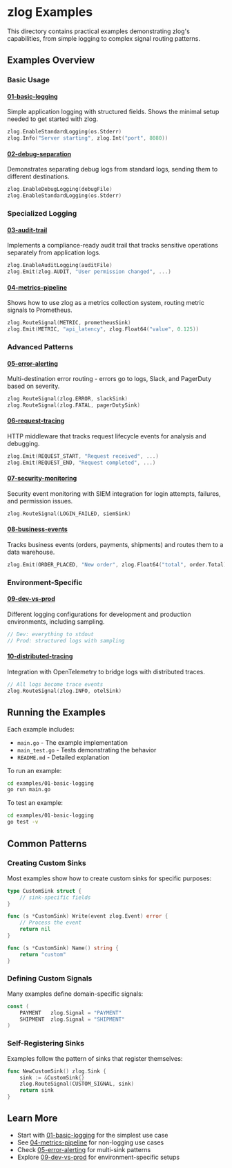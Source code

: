 # zlog Examples

This directory contains practical examples demonstrating zlog's capabilities, from simple logging to complex signal routing patterns.

## Examples Overview

### Basic Usage

#### [01-basic-logging](./01-basic-logging)
Simple application logging with structured fields. Shows the minimal setup needed to get started with zlog.

```go
zlog.EnableStandardLogging(os.Stderr)
zlog.Info("Server starting", zlog.Int("port", 8080))
```

#### [02-debug-separation](./02-debug-separation)
Demonstrates separating debug logs from standard logs, sending them to different destinations.

```go
zlog.EnableDebugLogging(debugFile)
zlog.EnableStandardLogging(os.Stderr)
```

### Specialized Logging

#### [03-audit-trail](./03-audit-trail)
Implements a compliance-ready audit trail that tracks sensitive operations separately from application logs.

```go
zlog.EnableAuditLogging(auditFile)
zlog.Emit(zlog.AUDIT, "User permission changed", ...)
```

#### [04-metrics-pipeline](./04-metrics-pipeline)
Shows how to use zlog as a metrics collection system, routing metric signals to Prometheus.

```go
zlog.RouteSignal(METRIC, prometheusSink)
zlog.Emit(METRIC, "api_latency", zlog.Float64("value", 0.125))
```

### Advanced Patterns

#### [05-error-alerting](./05-error-alerting)
Multi-destination error routing - errors go to logs, Slack, and PagerDuty based on severity.

```go
zlog.RouteSignal(zlog.ERROR, slackSink)
zlog.RouteSignal(zlog.FATAL, pagerDutySink)
```

#### [06-request-tracing](./06-request-tracing)
HTTP middleware that tracks request lifecycle events for analysis and debugging.

```go
zlog.Emit(REQUEST_START, "Request received", ...)
zlog.Emit(REQUEST_END, "Request completed", ...)
```

#### [07-security-monitoring](./07-security-monitoring)
Security event monitoring with SIEM integration for login attempts, failures, and permission issues.

```go
zlog.RouteSignal(LOGIN_FAILED, siemSink)
```

#### [08-business-events](./08-business-events)
Tracks business events (orders, payments, shipments) and routes them to a data warehouse.

```go
zlog.Emit(ORDER_PLACED, "New order", zlog.Float64("total", order.Total))
```

### Environment-Specific

#### [09-dev-vs-prod](./09-dev-vs-prod)
Different logging configurations for development and production environments, including sampling.

```go
// Dev: everything to stdout
// Prod: structured logs with sampling
```

#### [10-distributed-tracing](./10-distributed-tracing)
Integration with OpenTelemetry to bridge logs with distributed traces.

```go
// All logs become trace events
zlog.RouteSignal(zlog.INFO, otelSink)
```

## Running the Examples

Each example includes:
- `main.go` - The example implementation
- `main_test.go` - Tests demonstrating the behavior
- `README.md` - Detailed explanation

To run an example:
```bash
cd examples/01-basic-logging
go run main.go
```

To test an example:
```bash
cd examples/01-basic-logging
go test -v
```

## Common Patterns

### Creating Custom Sinks

Most examples show how to create custom sinks for specific purposes:

```go
type CustomSink struct {
    // sink-specific fields
}

func (s *CustomSink) Write(event zlog.Event) error {
    // Process the event
    return nil
}

func (s *CustomSink) Name() string {
    return "custom"
}
```

### Defining Custom Signals

Many examples define domain-specific signals:

```go
const (
    PAYMENT   zlog.Signal = "PAYMENT"
    SHIPMENT  zlog.Signal = "SHIPMENT"
)
```

### Self-Registering Sinks

Examples follow the pattern of sinks that register themselves:

```go
func NewCustomSink() zlog.Sink {
    sink := &CustomSink{}
    zlog.RouteSignal(CUSTOM_SIGNAL, sink)
    return sink
}
```

## Learn More

- Start with [01-basic-logging](./01-basic-logging) for the simplest use case
- See [04-metrics-pipeline](./04-metrics-pipeline) for non-logging use cases
- Check [05-error-alerting](./05-error-alerting) for multi-sink patterns
- Explore [09-dev-vs-prod](./09-dev-vs-prod) for environment-specific setups
